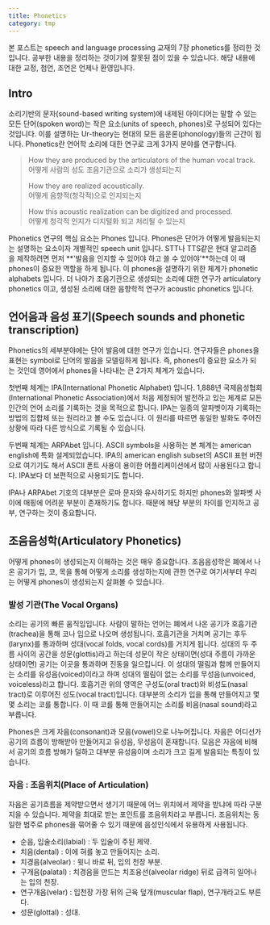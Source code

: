 ```yaml
---
title: Phonetics
category: tmp
---
```


본 포스트는 speech and language processing 교재의 7장 phonetics를 정리한 것입니다.
공부한 내용을 정리하는 것이기에 잘못된 점이 있을 수 있습니다.
해당 내용에 대한 교정, 첨언, 조언은 언제나 환영입니다.

## Intro

소리기반의 문자(sound-based writing system)에 내제된 아이디어는 말할 수 있는 모든 단어(spoken word)는 작은 요소(units of speech, phones)로 구성되어 있다는 것입니다.
이를 설명하는 Ur-theory는 현대의 모든 음운론(phonology)들의 근간이 됩니다.
Phonetics란 언어학 소리에 대한 연구로 크게 3가지 분야를 연구합니다.

>
> How they are produced by the articulators of the human vocal track.<br>
> 어떻게 사람의 성도 조음기관으로 소리가 생성되는지
>
> How they are realized acoustically.<br>
> 어떻게 음향적(청각적)으로 인지되는지
>
> How this acoustic realization can be digitized and processed.<br>
> 어떻게 청각적 인지가 디지털화 되고 처리될 수 있는지
>

Phonetics 연구의 핵심 요소는 Phones 입니다.
Phones은 단어가 어떻게 발음되는지는 설명하는 요소이자 개별적인 speech unit 입니다.
STT나 TTS같은 현대 알고리즘을 제작하려면 먼저 **'발음을 인지할 수 있어야 하고 쓸 수 있어야'**하는데 이 때 phones이 중요한 역할을 하게 됩니다.
이 phones을 설명하기 위한 체계가 phonetic alphabets 입니다.
더 나아가 조음기관으로 생성되는 소리에 대한 연구가 articulatory phonetics 이고, 생성된 소리에 대한 음향학적 연구가 acoustic phonetics 입니다.


## 언어음과 음성 표기(Speech sounds and phonetic transcription)

Phonetics의 세부분야에는 단어 발음에 대한 연구가 있습니다.
연구자들은 phones을 표현는 symbol로 단어의 발음을 모델링하게 됩니다.
즉, phones이 중요한 요소가 되는 것인데 영어에서 phones을 나타내는 큰 2가지 체계가 있습니다.

첫번째 체계는 IPA(International Phonetic Alphabet) 입니다.
1,888년 국제음성협회(International Phonetic Association)에서 처음 제정되어 발전하고 있는 체계로 모든 인간의 언어 소리를 기록하는 것을 목적으로 합니다.
IPA는 일종의 알파벳이자 기록하는 방법의 집합체 또는 원리라고 볼 수도 있습니다.
이 원리를 따르면 동일한 발화도 주어진 상황에 따라 다른 방식으로 기록될 수 있습니다.

두번째 체계는 ARPAbet 입니다.
ASCII symbols을 사용하는 본 체계는 american english에 특화 설계되었습니다.
IPA의 american english subset의 ASCII 표현 버전으로 여기기도 해서 ASCII 폰트 사용이 용이한 어플리케이션에서 많이 사용된다고 합니다.
IPA보다 더 보편적으로 사용되기도 합니다.

IPA나 ARPAbet 기호의 대부분은 로마 문자와 유사하기도 하지만 phones와 알파벳 사이에 매핑에 어려운 부분이 존재하기도 합니다.
때문에 해당 부분의 차이를 인지하고 공부, 연구하는 것이 중요합니다.


## 조음음성학(Articulatory Phonetics)

어떻게 phones이 생성되는지 이해하는 것은 매우 중요합니다.
조음음성학은 폐에서 나온 공기가 입, 코, 목을 통해 어떻게 소리를 생성하는지에 관한 연구로 여기서부터 우리는 어떻게 phones이 생성되는지 살펴볼 수 있습니다.

### 발성 기관(The Vocal Organs)

소리는 공기의 빠른 움직임입니다.
사람이 말하는 언어는 폐에서 나온 공기가 호흡기관(trachea)을 통해 코나 입으로 나오며 생성됩니다.
호흡기관을 거치며 공기는 후두(larynx)를 통과하며 성대(vocal folds, vocal cords)를 거치게 됩니다.
성대의 두 주름 사이의 공간을 성문(glottis)라고 하는데 성문이 작은 상태이면(성대 주름이 가까운 상태이면) 공기는 이곳을 통과하며 진동을 일으킵니다.
이 성대의 떨림과 함께 만들어지는 소리를 유성음(voiced)이라고 하며 성대의 떨림이 없는 소리를 무성음(unvoiced, voiceless)라고 합니다.
호흡기관 위의 영역은 구성도(oral tract)와 비성도(nasal tract)로 이루어진 성도(vocal tract)입니다.
대부분의 소리가 입을 통해 만들어지고 몇몇 소리는 코를 통합니다.
이 때 코를 통해 만들어지는 소리를 비음(nasal sound)라고 부릅니다.

Phones은 크게 자음(consonant)과 모음(vowel)으로 나누어집니다.
자음은 어디선가 공기의 흐름이 방해받아 만들어지고 유성음, 무성음이 혼재합니다.
모음은 자음에 비해서 공기의 흐름 방해가 덜하고 대부분 유성음이며 소리가 크고 길게 발음되는 특징이 있습니다.

### 자음 : 조음위치(Place of Articulation)

자음은 공기흐름을 제약받으면서 생기기 때문에 어느 위치에서 제약을 받냐에 따라 구분지을 수 있습니다.
제약을 최대로 받는 포인트를 조음위치라고 부릅니다.
조음위치는 동일한 범주로 phones을 묶어줄 수 있기 때문에 음성인식에서 유용하게 사용됩니다.

- 순음, 입술소리(labial) : 두 입술이 주된 제약.
- 치음(dental) : 이에 혀를 놓고 만들어지는 소리.
- 치경음(alveolar) : 윗니 바로 뒤, 입의 천장 부분.
- 구개음(palatal) : 치경음을 만드는 치조융선(alveolar ridge) 뒤로 급격히 일어나는 입의 천장.
- 연구개음(velar) : 입천장 가장 뒤의 근육 덮개(muscular flap), 연구개라고도 부른다.
- 성문(glottal) : 성대.

